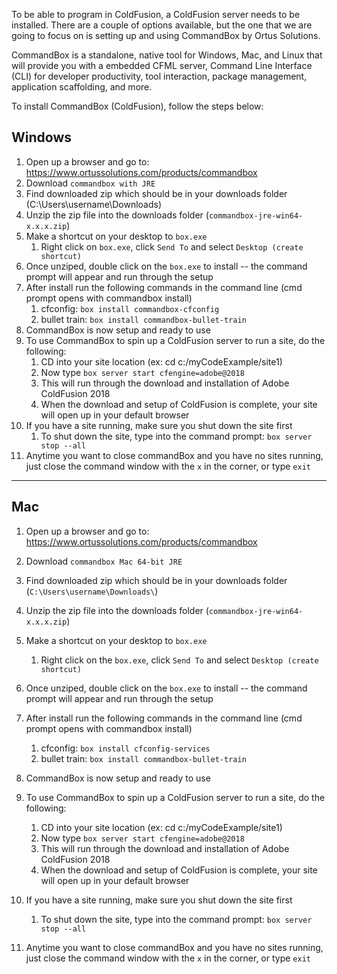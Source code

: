 To be able to program in ColdFusion, a ColdFusion server needs to be
installed. There are a couple of options available, but the one that we
are going to focus on is setting up and using CommandBox by Ortus Solutions.

CommandBox is a standalone, native tool for Windows, Mac, and Linux that will provide you with a embedded CFML server, Command Line Interface (CLI) for developer productivity, tool interaction, package management,  application scaffolding, and more.

To install CommandBox (ColdFusion), follow the steps below:

## Windows

1. Open up a browser and go to: <https://www.ortussolutions.com/products/commandbox>
2. Download `commandbox with JRE`
3. Find downloaded zip which should be in your downloads folder (C:\Users\username\Downloads\)
4. Unzip the zip file into the downloads folder (`commandbox-jre-win64-x.x.x.zip`)
5. Make a shortcut on your desktop to `box.exe`
    1. Right click on `box.exe`, click `Send To` and select `Desktop (create shortcut)`
6. Once unziped, double click on the `box.exe` to install -- the command prompt will appear and run through the setup
7. After install run the following commands in the command line (cmd prompt opens with commandbox install)
    1. cfconfig:        `box install commandbox-cfconfig`
    2. bullet train:    `box install commandbox-bullet-train`
8. CommandBox is now setup and ready to use
9. To use CommandBox to spin up a ColdFusion server to run a site, do the following:
    1.  CD into your site location (ex: cd c:/myCodeExample/site1)
    2.  Now type `box server start cfengine=adobe@2018`
    3.  This will run through the download and installation of Adobe ColdFusion 2018
    4.  When the download and setup of ColdFusion is complete, your site will open up in your default browser
10. If you have a site running, make sure you shut down the site first  
    1.  To shut down the site, type into the command prompt:   `box server stop --all`
11. Anytime you want to close commandBox and you have no sites running, just close the command window with the `x` in the corner, or type `exit`
---

## Mac

1. Open up a browser and go to: <https://www.ortussolutions.com/products/commandbox>
2. Download `commandbox Mac 64-bit JRE`
3. Find downloaded zip which should be in your downloads folder (`C:\Users\username\Downloads\`)
4. Unzip the zip file into the downloads folder (`commandbox-jre-win64-x.x.x.zip`)
5. Make a shortcut on your desktop to `box.exe`
    1. Right click on the `box.exe`, click `Send To` and select `Desktop (create shortcut)` 
6. Once unziped, double click on the `box.exe` to install -- the command prompt will appear and run through the setup
7. After install run the following commands in the command line (cmd prompt opens with commandbox install)
    1. cfconfig:        `box install cfconfig-services`
    2. bullet train:    `box install commandbox-bullet-train`

8. CommandBox is now setup and ready to use
9. To use CommandBox to spin up a ColdFusion server to run a site, do the following:
    1.  CD into your site location (ex: cd c:/myCodeExample/site1)
    2.  Now type `box server start cfengine=adobe@2018`
    3.  This will run through the download and installation of Adobe ColdFusion 2018
    4.  When the download and setup of ColdFusion is complete, your site will open up in your default browser
10. If you have a site running, make sure you shut down the site first  
    1.  To shut down the site, type into the command prompt:   `box server stop --all`
11. Anytime you want to close commandBox and you have no sites running, just close the command window with the `x` in the corner, or type `exit`

